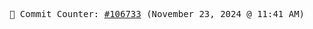 <p align="center">
    <samp>
        📮 Commit Counter: <a href="https://github.com/Javascript-void0/Javascript-void0/commits/main">#106733</a> (November 23, 2024 @ 11:41 AM)
    </samp>
</p>